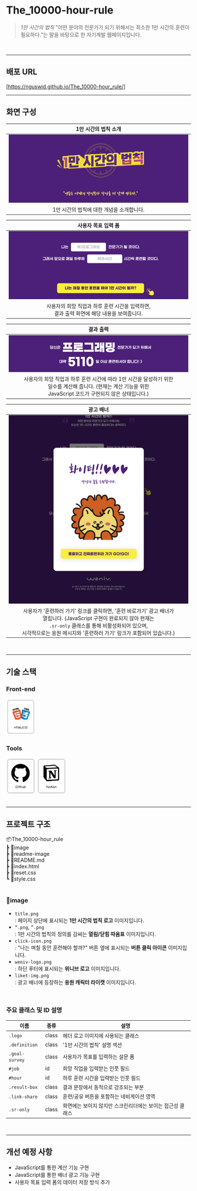 # The_10000-hour-rule
> _1만 시간의 법칙_
> "어떤 분야의 전문가가 되기 위해서는 최소한 1만 시간의 훈련이 필요하다."는 말을 바탕으로 한 자기계발 웹페이지입니다.
<br>

---

## 배포 URL
[https://nguswjd.github.io/The_10000-hour_rule/]
<br>

---

## 화면 구성
|1만 시간의 법칙 소개|
|:---:|
|<img src="readme-image/header.png">|
|1만 시간의 법칙에 대한 개념을 소개합니다.|

|사용자 목표 입력 폼|
|:---:|
|<img src="readme-image/main-form.png">|
|사용자의 희망 직업과 하루 훈련 시간을 입력하면,<br> 결과 출력 화면에 해당 내용을 보여줍니다.|

|결과 출력|
|:---:|
|<img src="readme-image/main-result.png">|
|사용자의 희망 직업과 하루 훈련 시간에 따라 1만 시간을 달성하기 위한 <br>일수를 계산해 줍니다. (현재는 계산 기능을 위한<br> JavaScript 코드가 구현되지 않은 상태입니다.)|

|광고 배너|
|:---:|
|<img src="readme-image/ad-overlay.png">|
|사용자가 '훈련하러 가기' 링크를 클릭하면, '훈련 바로가기' 광고 배너가 <br>열립니다. (JavaScript 구현이 완료되지 않아 현재는 <br>`.sr-only` 클래스를 통해 비활성화되어 있으며, <br>시각적으로는 응원 메시지와 '훈련하러 가기' 링크가 포함되어 있습니다.)|
<br>

---

## 기술 스택
### Front-end
<div>
  <img src="readme-image/HTMLCSS.png" width="80">
</div>

### Tools
<div>
  <img src="readme-image/Github.png" width="80">
  <img src="readme-image/Notion.png" width="80">
</div>
<br>

---

## 프로젝트 구조
📦The_10000-hour_rule  
┣ 📂image  
┣ 📂readme-image  
┣ 📜README.md  
┣ 📜index.html  
┣ 📜reset.css  
┗ 📜style.css  
<br>

### 📂image
- `title.png`  
  : 페이지 상단에 표시되는 **1만 시간의 법칙 로고** 이미지입니다.
- `“.png`, `”.png`  
  : 1만 시간의 법칙의 정의를 감싸는 **열림/닫힘 따옴표** 이미지입니다.
- `click-icon.png`  
  : "나는 며칠 동안 훈련해야 할까?" 버튼 옆에 표시되는 **버튼 클릭 아이콘** 이미지입니다.
- `weniv-logo.png`  
  : 하단 푸터에 표시되는 **위니브 로고** 이미지입니다.
- `liket-img.png`  
  : 광고 배너에 등장하는 **응원 캐릭터 라이캣** 이미지입니다.
<br>

### 주요 클래스 및 ID 설명
| 이름            | 종류  | 설명 |
|----------------|-------|------|
| `.logo`        | class | 헤더 로고 이미지에 사용되는 클래스 |
| `.definition`  | class | '1만 시간의 법칙' 설명 섹션 |
| `.goal-survey` | class | 사용자가 목표를 입력하는 설문 폼 |
| `#job`         | id    | 희망 직업을 입력받는 인풋 필드 |
| `#hour`        | id    | 하루 훈련 시간을 입력받는 인풋 필드 |
| `.result-box`  | class | 결과 문장에서 동적으로 강조되는 부분 |
| `.link-share`  | class | 훈련/공유 버튼을 포함하는 네비게이션 영역 |
| `.sr-only`     | class | 화면에는 보이지 않지만 스크린리더에는 보이는 접근성 클래스 |
<br>

---

## 개선 예정 사항
- JavaScript를 통한 계산 기능 구현
- JavaScript를 통한 배너 광고 기능 구현
- 사용자 목표 입력 폼의 데이터 저장 방식 추가
